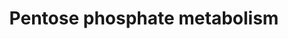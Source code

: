 ---
annotations:
- type: Pathway Ontology
  value: pentose phosphate pathway
authors:
- Kdahlquist
- MaintBot
- MartijnVanIersel
- Khanspers
- AdrienDefay
- AlexanderPico
- Ddigles
- Egonw
- Mkutmon
- DeSl
- Fehrhart
- Eweitz
- Marvin M2
description: Pentose phosphate, phosphogluconate, or hexose monophsphate pathway oxidizes
  glucose-6-phosphate to fructose-6-phosphate and glyceraldehyde-3-P. NADP+ is the
  electron acceptor. The pathways yields NADPH as well as 5, 4, and 7 carbon intermediaries
  for synthesis of nucleotides.   Proteins on this pathway have targeted assays available
  via the [https://assays.cancer.gov/available_assays?wp_id=WP134 CPTAC Assay Portal]
last-edited: 2021-05-27
organisms:
- Homo sapiens
redirect_from:
- /index.php/Pathway:WP134
- /instance/WP134
schema-jsonld:
- '@context': https://schema.org/
  '@id': https://wikipathways.github.io/pathways/WP134.html
  '@type': Dataset
  creator:
    '@type': Organization
    name: WikiPathways
  description: Pentose phosphate, phosphogluconate, or hexose monophsphate pathway
    oxidizes glucose-6-phosphate to fructose-6-phosphate and glyceraldehyde-3-P. NADP+
    is the electron acceptor. The pathways yields NADPH as well as 5, 4, and 7 carbon
    intermediaries for synthesis of nucleotides.   Proteins on this pathway have targeted
    assays available via the [https://assays.cancer.gov/available_assays?wp_id=WP134
    CPTAC Assay Portal]
  keywords:
  - Ribulose-5-Phosphate
  - Erythrose-4-Phosphate
  - Glycolysis/Gluconeogenesis
  - Biosynthesis
  - Xylulose-5-Phosphate
  - D-Ribose-5-Phosphate
  - TKT
  - PGLS
  - G6PD
  - PGD
  - RPE
  - 6-Phosphogluconate
  - Hexose Monophosphosphate Shunt
  - TALDO1
  - Phosphogluconate Pathway
  - Glyceraldehyde-3-phosphate
  - Glucose-6-Phosphate
  - Fructose-6-Phosphate
  - 6-Phosphonoglucono-delta-lactone
  - RPIA
  - 'Nucleotide '
  - Sedoheptulose-7-Phosphate
  license: CC0
  name: Pentose phosphate metabolism
seo: CreativeWork
title: Pentose phosphate metabolism
wpid: WP134
---